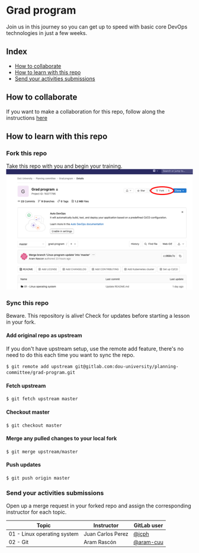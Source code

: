 # Grad program
Join us in this journey so you can get up to speed with basic core DevOps technologies in just a few weeks.

## Index
- [How to collaborate](#how-to-collaborate)
- [How to learn with this repo](#how-to-learn-with-this-repo)
- [Send your activities submissions](#send-you-activities-submissions)

## How to collaborate
If you want to make a collaboration for this repo, follow along the instructions [here](./collaborate.md)

## How to learn with this repo
### Fork this repo
Take this repo with you and begin your training.
![fork repo](docs/fork-repo.png "Fork repo")

### Sync this repo
Beware. This repository is alive! Check for updates before starting a lesson in your fork.

#### Add original repo as upstream
If you don't have upstream setup, use the remote add feature, there's no need to do this each time you want to sync the repo.
```Shell
$ git remote add upstream git@gitlab.com:dou-university/planning-committee/grad-program.git
```

#### Fetch upstream
```shell
$ git fetch upstream master
```

#### Checkout master
```shell
$ git checkout master
```

#### Merge any pulled changes to your local fork
```shell
$ git merge upstream/master
```

#### Push updates
```shell
$ git push origin master
```

### Send your activities submissions
Open up a merge request in your forked repo and assign the corresponding instructor for each topic.

| Topic | Instructor | GitLab user |
| ----------- |-------------| -------|
| 01 - Linux operating system   | Juan Carlos Perez | [@jcph](https://gitlab.com/jcph) |
| 02 - Git   | Aram Rascón | [@aram-cuu](https://gitlab.com/aram-cuu) |
